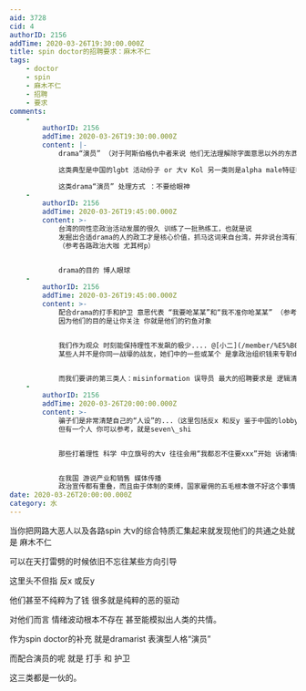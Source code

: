 ```yaml
---
aid: 3728
cid: 4
authorID: 2156
addTime: 2020-03-26T19:30:00.000Z
title: spin doctor的招聘要求：麻木不仁
tags:
    - doctor
    - spin
    - 麻木不仁
    - 招聘
    - 要求
comments:
    -
        authorID: 2156
        addTime: 2020-03-26T19:30:00.000Z
        content: |-
            drama“演员” （对于阿斯伯格仇中者来说 他们无法理解除字面意思以外的东西 这是鉴别他们的最快方法 建议采用字典攻击）

            这类典型是中国的lgbt 活动份子 or 大v Kol 另一类则是alpha male特征明显的极少数 ，比如郭教练

            这类drama“演员” 处理方式 ：不要给眼神
    -
        authorID: 2156
        addTime: 2020-03-26T19:45:00.000Z
        content: >-
            台湾的同性恋政治活动发展的很久 训练了一批熟练工，也就是说
            发掘出合适drama的人的政工才是核心价值，抓马这词来自台湾，并非说台湾有更高比例同性恋，而是说他们的“表演技巧”更娴熟
            （参考各路政治大咖 尤其柯p）


            drama的目的 博人眼球
    -
        authorID: 2156
        addTime: 2020-03-26T19:45:00.000Z
        content: >-
            配合drama的打手和护卫 意思代表 “我要呛某某”和“我不准你呛某某” （参考豆瓣鹅组等娱乐圈）你关注了你就输了
            因为他们的目的是让你关注 你就是他们的钓鱼对象


            我们作为观众 时刻能保持理性不发飙的极少.... @[小二](/member/%E5%B0%8F%E4%BA%8C) 应该能想到
            某些人并不是你同一战壕的战友，她们中的一些或某个 是拿政治组织钱来专职drama的 不要被性别迷惑


            而我们要讲的第三类人：misinformation 误导员 最大的招聘要求是 逻辑清晰 大量资料堆砌 理性洗脑
    -
        authorID: 2156
        addTime: 2020-03-26T20:00:00.000Z
        content: >-
            骗子们是非常清楚自己的“人设”的...（这里包括反x 和反y 鉴于中国的lobbyist产业并不规范 我不好说有多少人专职反美
            但有一个人 你可以参考，就是seven\_shi


            那些打着理性 科学 中立旗号的大v 往往会用“我都忍不住要xxx”开始 诉诸情感 也就是攻击xxxx的时候 ，那才是他们真正目的


            在我国 游说产业和销售 媒体传播
            政治宣传都有重叠，而且由于体制的束缚，国家雇佣的五毛根本做不好这个事情，这也是中国在海外zz宣传上巨大缺陷和bug。
date: 2020-03-26T20:00:00.000Z
category: 水
---
```


当你把网路大恶人以及各路spin 大v的综合特质汇集起来就发现他们的共通之处就是 麻木不仁

可以在天打雷劈的时候依旧不忘往某些方向引导

这里头不但指 反x 或反y

他们甚至不纯粹为了钱 很多就是纯粹的恶的驱动

对他们而言 情绪波动根本不存在 甚至能模拟出人类的共情。

作为spin doctor的补充 就是dramarist 表演型人格“演员”

而配合演员的呢 就是 打手 和 护卫

这三类都是一伙的。
